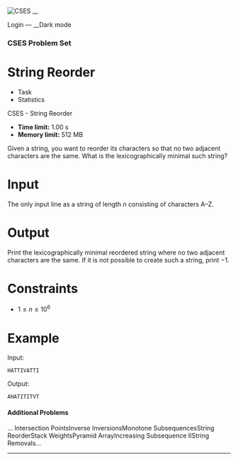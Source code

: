 ![CSES](/logo.png?1) __

Login — __Dark mode

### CSES Problem Set

# String Reorder

  * Task
  * Statistics

CSES - String Reorder

  * **Time limit:** 1.00 s
  * **Memory limit:** 512 MB

Given a string, you want to reorder its characters so that no two adjacent
characters are the same. What is the lexicographically minimal such string?

# Input

The only input line as a string of length $n$ consisting of characters A–Z.

# Output

Print the lexicographically minimal reordered string where no two adjacent
characters are the same. If it is not possible to create such a string, print
$-1$.

# Constraints

  * $1 \le n \le 10^6$

# Example

Input:

``` HATTIVATTI ```

Output:

``` AHATITITVT ```

#### Additional Problems

... Intersection PointsInverse InversionsMonotone SubsequencesString
ReorderStack WeightsPyramid ArrayIncreasing Subsequence IIString Removals...

* * *

